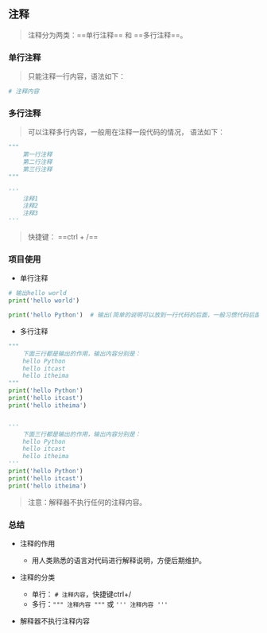 ## 注释
> 注释分为两类：==单行注释== 和 ==多行注释==。

### 单行注释
> 只能注释一行内容，语法如下：
```python
# 注释内容
```

### 多行注释
> 可以注释多行内容，一般用在注释一段代码的情况， 语法如下： 
```python
"""
	第一行注释
	第二行注释
	第三行注释
"""

'''
	注释1
	注释2
	注释3
'''
```
> 快捷键： ==ctrl + /==

### 项目使用

- 单行注释

``` python
# 输出hello world
print('hello world')

print('hello Python')  # 输出(简单的说明可以放到一行代码的后面，一般习惯代码后面添加两个空格再书写注释文字)
```

- 多行注释

``` python
"""
    下面三行都是输出的作用，输出内容分别是：
    hello Python
    hello itcast
    hello itheima
"""
print('hello Python')
print('hello itcast')
print('hello itheima')


'''
    下面三行都是输出的作用，输出内容分别是：
    hello Python
    hello itcast
    hello itheima
'''
print('hello Python')
print('hello itcast')
print('hello itheima')
```
> 注意：解释器不执行任何的注释内容。

### 总结
* 注释的作用
  * 用人类熟悉的语言对代码进行解释说明，方便后期维护。

* 注释的分类
    - 单行： `# 注释内容`，快捷键ctrl+/
    - 多行：`""" 注释内容 """` 或 `''' 注释内容 '''`
  
* 解释器不执行注释内容
